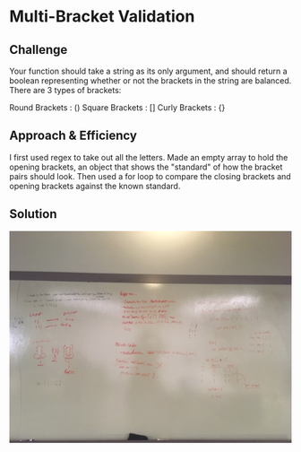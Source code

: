 # Multi-Bracket Validation 


## Challenge 
Your function should take a string as its only argument, and should return a boolean representing whether or not the brackets in the string are balanced. There are 3 types of brackets:

Round Brackets : ()
Square Brackets : []
Curly Brackets : {}

## Approach & Efficiency
I first used regex to take out all the letters. Made an empty array to hold the opening brackets, an object that shows the "standard" of how the bracket pairs should look. Then used a for loop to compare the closing brackets and opening brackets against the known standard.

## Solution
![image of multi-bracket-validation](multi-bracket-validate.JPG)